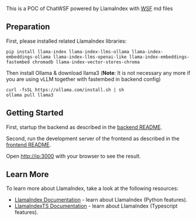 This is a POC of ChatWSF powered by LlamaIndex with [WSF](https://github.com/intel/workload-services-framework) md files

## Preparation

First, please installed related LlamaIndex libraries:
```
pip install llama-index llama-index-llms-ollama llama-index-embeddings-ollama llama-index-llms-openai-like llama-index-embeddings-fastembed chromadb llama-index-vector-stores-chroma
```

Then install Ollama & download llama3 (**Note**: It is not necessary any more if you are using vLLM together with fastembed in backend config)
```
curl -fsSL https://ollama.com/install.sh | sh
ollama pull llama3
```

## Getting Started

First, startup the backend as described in the [backend README](./backend/README.md).

Second, run the development server of the frontend as described in the [frontend README](./frontend/README.md).

Open [http://ip:3000](http://ip:3000) with your browser to see the result.

## Learn More

To learn more about LlamaIndex, take a look at the following resources:

- [LlamaIndex Documentation](https://docs.llamaindex.ai) - learn about LlamaIndex (Python features).
- [LlamaIndexTS Documentation](https://ts.llamaindex.ai) - learn about LlamaIndex (Typescript features).

